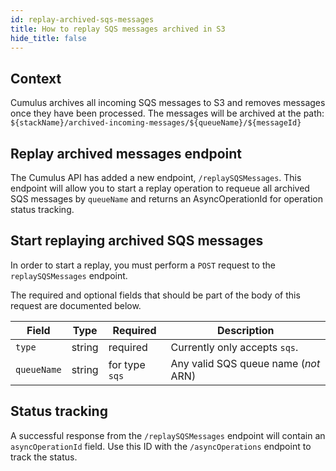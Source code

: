 ```yaml
---
id: replay-archived-sqs-messages
title: How to replay SQS messages archived in S3
hide_title: false
---
```

## Context

Cumulus archives all incoming SQS messages to S3 and removes messages once they have been processed. The messages will be archived at the path: `${stackName}/archived-incoming-messages/${queueName}/${messageId}`

## Replay archived messages endpoint

The Cumulus API has added a new endpoint, `/replaySQSMessages`. This endpoint will allow you to start a replay operation to requeue all archived SQS messages by `queueName` and returns an AsyncOperationId for operation status tracking.

## Start replaying archived SQS messages

In order to start a replay, you must perform a `POST` request to the `replaySQSMessages` endpoint.

The required and optional fields that should be part of the body of this request are documented below.

| Field | Type | Required | Description |
| ------ | ------ | ------ | ------ |
| `type` | string | required | Currently only accepts `sqs`. |
| `queueName` | string | for type `sqs` | Any valid SQS queue name (*not* ARN) |

## Status tracking

A successful response from the `/replaySQSMessages` endpoint will contain an `asyncOperationId` field.
Use this ID with the `/asyncOperations` endpoint to track the status.
